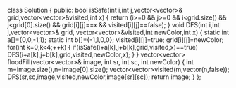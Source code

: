 class Solution {
public:
    bool isSafe(int i,int j,vector<vector<int>>& grid,vector<vector<bool>>&visited,int x)
    {
       return (i>=0 && j>=0 && i<grid.size() && j<grid[0].size() && grid[i][j]==x && visited[i][j]==false);
    }
    void DFS(int i,int j,vector<vector<int>>& grid, vector<vector<bool>>&visited,int newColor,int x)
    {
        static int a[]={0,0,-1,1};
        static int b[]={-1,1,0,0};
        visited[i][j]=true;
        grid[i][j]=newColor;
        for(int k=0;k<4;++k)
        {  if(isSafe(i+a[k],j+b[k],grid,visited,x)==true)
              DFS(i+a[k],j+b[k],grid,visited,newColor,x);
        }
    }
    vector<vector<int>> floodFill(vector<vector<int>>& image, int sr, int sc, int newColor) {
         int m=image.size(),n=image[0].size();
         vector<vector<bool>>visited(m,vector<bool>(n,false));
        DFS(sr,sc,image,visited,newColor,image[sr][sc]);
        return image;
    }
};
